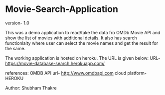 # Movie-Search-Application
version- 1.0

This was a demo application to read/take the data fro OMDb Movie API and show the list of movies with additional details. It also has search functionlaity where user can select the movie names and get the result for the same. 

The working application is hosted on heroku. The URL is given below:
URL- https://movie-database-search.herokuapp.com/


references: 
OMDB API url- http://www.omdbapi.com
cloud platform- HEROKU


Author: Shubham Thakre

